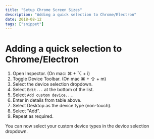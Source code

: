```yaml
---
title: "Setup Chrome Screen Sizes"
description: "Adding a quick selection to Chrome/Electron"
date: 2018-08-12
tags: ["snippet"]
---
```


# Adding a quick selection to Chrome/Electron

1. Open Inspector. (On mac: ⌘ + ⌥ + i)
1. Toggle Device Toolbar. (On mac ⌘ + ⇧ + m)
1. Select the device selection dropdown.
1. Select `Edit...` at the bottom of the list.
1. Select `Add custom device...`.
1. Enter in details from table above.
1. Select Desktop as the device type (non-touch).
1. Select "Add".
1. Repeat as required.

You can now select your custom device types in the device selection dropdown.
